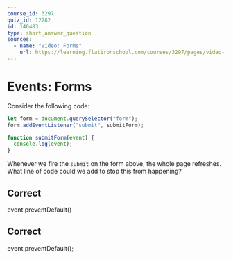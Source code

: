 ```yaml
---
course_id: 3297
quiz_id: 12282
id: 140483
type: short_answer_question
sources:
  - name: "Video: Forms"
    url: https://learning.flatironschool.com/courses/3297/pages/video-forms?module_item_id=270739
---
```


# Events: Forms

Consider the following code:

```javascript
let form = document.querySelector("form");
form.addEventListener("submit", submitForm);

function submitForm(event) {
  console.log(event);
}
```

Whenever we fire the `submit` on the form above, the whole page refreshes. What
line of code could we add to stop this from happening?

## Correct

event.preventDefault()

## Correct

event.preventDefault();
